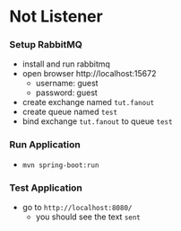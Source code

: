# Not Listener
  
### Setup RabbitMQ
- install and run rabbitmq
- open browser http://localhost:15672
  - username: guest
  - password: guest
- create exchange named <code>tut.fanout</code>
- create queue named <code>test</code>
- bind exchange <code>tut.fanout</code> to queue <code>test</code>

### Run Application
- <code>mvn spring-boot:run</code>

### Test Application
- go to <code>http://localhost:8080/</code>
  - you should see the text <code>sent</code>